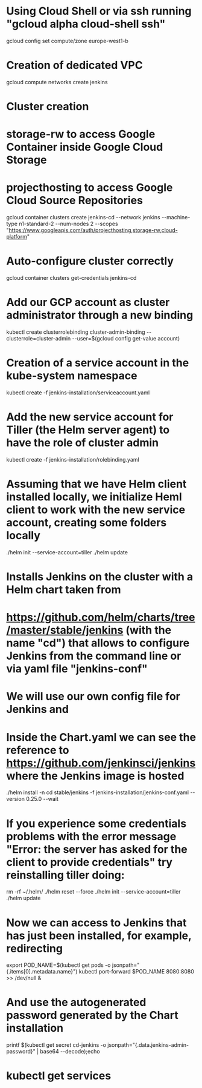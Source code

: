 # Using Cloud Shell or via ssh running "gcloud alpha cloud-shell ssh"
gcloud config set compute/zone europe-west1-b

# Creation of dedicated VPC
gcloud compute networks create jenkins

# Cluster creation
 # storage-rw to access Google Container inside Google Cloud Storage
 # projecthosting to access Google Cloud Source Repositories
gcloud container clusters create jenkins-cd --network jenkins --machine-type n1-standard-2 --num-nodes 2 --scopes "https://www.googleapis.com/auth/projecthosting,storage-rw,cloud-platform"
# Auto-configure cluster correctly
gcloud container clusters get-credentials jenkins-cd

# Add our GCP account as cluster administrator through a new binding
kubectl create clusterrolebinding cluster-admin-binding --clusterrole=cluster-admin --user=$(gcloud config get-value account)

# Creation of a service account in the kube-system namespace
kubectl create -f jenkins-installation/serviceaccount.yaml
# Add the new service account for Tiller (the Helm server agent) to have the role of cluster admin
kubectl create -f jenkins-installation/rolebinding.yaml

# Assuming that we have Helm client installed locally, we initialize Heml client to work with the new service account, creating some folders locally
./helm init --service-account=tiller
./helm update

# Installs Jenkins on the cluster with a Helm chart taken from
# https://github.com/helm/charts/tree/master/stable/jenkins (with the name "cd") that allows to configure Jenkins from the command line or via yaml file "jenkins-conf"
# We will use our own config file for Jenkins and
# Inside the Chart.yaml we can see the reference to https://github.com/jenkinsci/jenkins where the Jenkins image is hosted
./helm install -n cd stable/jenkins -f jenkins-installation/jenkins-conf.yaml --version 0.25.0 --wait

# If you experience some credentials problems with the error message "Error: the server has asked for the client to provide credentials" try reinstalling tiller doing:
rm -rf ~/.helm/
./helm reset --force
./helm init --service-account=tiller
./helm update

# Now we can access to Jenkins that has just been installed, for example, redirecting
export POD_NAME=$(kubectl get pods -o jsonpath="{.items[0].metadata.name}")
kubectl port-forward $POD_NAME 8080:8080 >> /dev/null &

# And use the autogenerated password generated by the Chart installation
printf $(kubectl get secret cd-jenkins -o jsonpath="{.data.jenkins-admin-password}" | base64 --decode);echo

# kubectl get services


